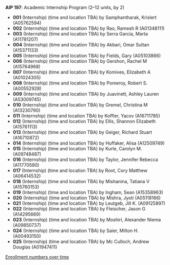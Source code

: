 **AIP 197**: Academic Internship Program (2–12 units, by 2)

- **001** (Internship) (time and location TBA) by Samphantharak, Krislert (A05762594)
- **002** (Internship) (time and location TBA) by Rao, Ramesh R (A01348111)
- **003** (Internship) (time and location TBA) by Serra Garcia, Marta (A11781207)
- **004** (Internship) (time and location TBA) by Akbari, Omar Sultan (A15371133)
- **005** (Internship) (time and location TBA) by Fields, Gary (A05103866)
- **006** (Internship) (time and location TBA) by Gershon, Rachel M (A15764968)
- **007** (Internship) (time and location TBA) by Komives, Elizabeth A (A01024305)
- **008** (Internship) (time and location TBA) by Pomeroy, Robert S. (A00552928)
- **009** (Internship) (time and location TBA) by Juavinett, Ashley Lauren (A53009745)
- **010** (Internship) (time and location TBA) by Gremel, Christina M (A13230790)
- **011** (Internship) (time and location TBA) by Koffler, Yacov (A16711785)
- **012** (Internship) (time and location TBA) by Ellis, Shannon Elizabeth (A15761113)
- **013** (Internship) (time and location TBA) by Geiger, Richard Stuart (A16710872)
- **014** (Internship) (time and location TBA) by Huffaker, Alisa (A12509749)
- **015** (Internship) (time and location TBA) by Kurle, Carolyn M. (A09748487)
- **016** (Internship) (time and location TBA) by Taylor, Jennifer Rebecca (A11770590)
- **017** (Internship) (time and location TBA) by Root, Cory Matthew (A06414532)
- **018** (Internship) (time and location TBA) by Mishanina, Tatiana V (A15760153)
- **019** (Internship) (time and location TBA) by Ingham, Sean (A15358963)
- **020** (Internship) (time and location TBA) by Mishra, Jyoti (A05118166)
- **021** (Internship) (time and location TBA) by Leutgeb, Jill K. (A09125897)
- **022** (Internship) (time and location TBA) by Fleischer, Jason G (A14295669)
- **023** (Internship) (time and location TBA) by Moshiri, Alexander Niema (A09850737)
- **024** (Internship) (time and location TBA) by Saier, Milton H. (A00493150)
- **025** (Internship) (time and location TBA) by Mc Culloch, Andrew Douglas (A01947411)

[Enrollment numbers over time](./AIP197.tsv)
